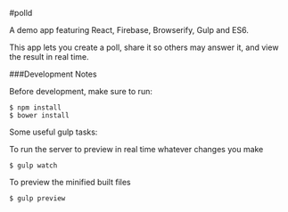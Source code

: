 #polld

A demo app featuring React, Firebase, Browserify, Gulp and ES6.

This app lets you create a poll, share it so others may answer it, and view the result in real time.

###Development Notes

Before development, make sure to run:

    $ npm install
    $ bower install

Some useful gulp tasks:

To run the server to preview in real time whatever changes you make

    $ gulp watch

To preview the minified built files

    $ gulp preview
